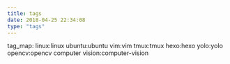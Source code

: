 ```yaml
---
title: tags
date: 2018-04-25 22:34:08
type: "tags"
---
```

tag_map:
        linux:linux
        ubuntu:ubuntu
        vim:vim
        tmux:tmux
        hexo:hexo
        yolo:yolo
        opencv:opencv
        computer vision:computer-vision